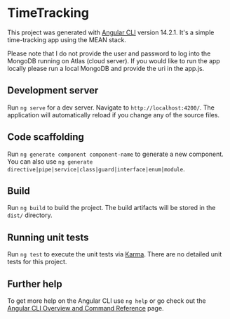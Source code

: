 # TimeTracking

This project was generated with [Angular CLI](https://github.com/angular/angular-cli) version 14.2.1. It's a simple time-tracking app using the MEAN stack.

Please note that I do not provide the user and password to log into the MongoDB running on Atlas (cloud server).
If you would like to run the app locally please run a local MongoDB and provide the uri in the app.js.

## Development server

Run `ng serve` for a dev server. Navigate to `http://localhost:4200/`. The application will automatically reload if you change any of the source files.

## Code scaffolding

Run `ng generate component component-name` to generate a new component. You can also use `ng generate directive|pipe|service|class|guard|interface|enum|module`.

## Build

Run `ng build` to build the project. The build artifacts will be stored in the `dist/` directory.

## Running unit tests

Run `ng test` to execute the unit tests via [Karma](https://karma-runner.github.io). There are no detailed unit tests for this project.

## Further help

To get more help on the Angular CLI use `ng help` or go check out the [Angular CLI Overview and Command Reference](https://angular.io/cli) page.
